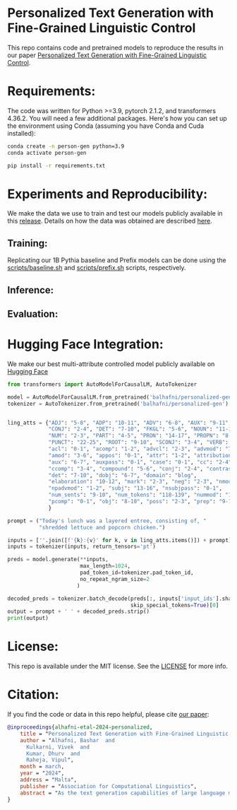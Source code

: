 # Personalized Text Generation with Fine-Grained Linguistic Control

This repo contains code and pretrained models to reproduce the results in our paper [Personalized Text Generation with Fine-Grained Linguistic Control]().

# Requirements:
The code was written for Python >=3.9, pytorch 2.1.2, and transformers 4.36.2. You will need a few additional packages. Here's how you can set up the environment using Conda (assuming you have Conda and Cuda installed):

```bash
conda create -n person-gen python=3.9
conda activate person-gen

pip install -r requirements.txt
```

# Experiments and Reproducibility:
We make the data we use to train and test our models publicly available in this [release](). Details on how the data was obtained are described [here](data).

## Training:
Replicating our 1B Pythia baseline and Prefix models can be done using the [scripts/baseline.sh](scripts/baseline.sh) and [scripts/prefix.sh](scripts/prefix.sh) scripts, respectively.

## Inference:

## Evaluation:


# Hugging Face Integration:
We make our best multi-attribute controlled model publicly available on [Hugging Face](https://huggingface.co/balhafni/personalized-gen)

```python
from transformers import AutoModelForCausalLM, AutoTokenizer

model = AutoModelForCausalLM.from_pretrained('balhafni/personalized-gen')
tokenizer = AutoTokenizer.from_pretrained('balhafni/personalized-gen')


ling_atts = {"ADJ": "5-8", "ADP": "10-11", "ADV": "6-8", "AUX": "9-11",
             "CONJ": "2-4", "DET": "7-10", "FKGL": "5-6", "NOUN": "11-18",
             "NUM": "2-3", "PART": "4-5", "PRON": "14-17", "PROPN": "8-11",
             "PUNCT": "22-25", "ROOT": "9-10", "SCONJ": "3-4", "VERB": "16-20",
             "acl": "0-1", "acomp": "1-2", "advcl": "2-3", "advmod": "7-9",
             "amod": "3-6", "appos": "0-1", "attr": "1-2", "attribution": "2-3",
             "aux": "6-7", "auxpass": "0-1", "case": "0-1", "cc": "2-4",
             "ccomp": "3-4", "compound": "5-6", "conj": "2-4", "contrast": "0-1",
             "det": "7-10", "dobj": "6-7", "domain": "blog",
             "elaboration": "10-12", "mark": "2-3", "neg": "2-3", "nmod": "0-1",
             "npadvmod": "1-2", "subj": "13-16", "nsubjpass": "0-1",
             "num_sents": "9-10", "num_tokens": "118-139", "nummod": "1-2",
             "pcomp": "0-1", "obj": "8-10", "poss": "2-3", "prep": "9-10"
             }

prompt = ("Today's lunch was a layered entree, consisting of, "
          "shredded lettuce and popcorn chicken.")

inputs = [''.join([f'{k}:{v}' for k, v in ling_atts.items()]) + prompt]
inputs = tokenizer(inputs, return_tensors='pt')

preds = model.generate(**inputs,
                       max_length=1024,
                       pad_token_id=tokenizer.pad_token_id,
                       no_repeat_ngram_size=2
                      )

decoded_preds = tokenizer.batch_decode(preds[:, inputs['input_ids'].shape[1]:],
                                       skip_special_tokens=True)[0]
output = prompt + ' ' + decoded_preds.strip()
print(output)
```

# License:
This repo is available under the MIT license. See the [LICENSE](LICENSE) for more info.


# Citation:
If you find the code or data in this repo helpful, please cite [our paper]():

```BibTeX
@inproceedings{alhafni-etal-2024-personalized,
    title = "Personalized Text Generation with Fine-Grained Linguistic Control",
    author = "Alhafni, Bashar  and
      Kulkarni, Vivek  and
      Kumar, Dhurv  and
      Raheja, Vipul",
    month = march,
    year = "2024",
    address = "Malta",
    publisher = "Association for Computational Linguistics",
    abstract = "As the text generation capabilities of large language models become increasingly prominent, recent studies have focused on controlling particular aspects of the generated text to make it more personalized. However, most research on controllable text generation focuses on controlling the content or modeling specific high-level/coarse-grained attributes that reflect authors’ writing styles, such as formality, domain, or sentiment. In this paper, we focus on controlling fine-grained attributes spanning multiple linguistic dimensions, such as lexical and syntactic attributes. We introduce a novel benchmark to train generative models and evaluate their ability to generate personalized text based on multiple fine-grained linguistic attributes. We systematically investigate the performance of various large language models on our benchmark and draw insights from the factors that impact their performance. We make our code, data, and pretrained models publicly available.",
}
